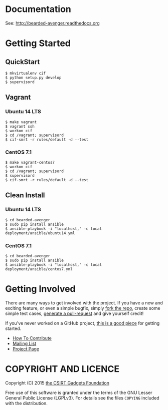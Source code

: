 # Documentation

See: http://bearded-avenger.readthedocs.org

# Getting Started
## QuickStart
```
$ mkvirtualenv cif
$ python setup.py develop
$ supervisord
```

## Vagrant
### Ubuntu 14 LTS
```
$ make vagrant
$ vagrant ssh
$ workon cif
$ cd /vagrant; supervisord
$ cif-smrt -r rules/default -d --test
```

### CentOS 7.1
```
$ make vagrant-centos7
$ workon cif
$ cd /vagrant; supervisord
$ supervisord
$ cif-smrt -r rules/default -d --test
```

## Clean Install
### Ubuntu 14 LTS
```
$ cd bearded-avenger
$ sudo pip install ansible
$ ansible-playbook -i "localhost," -c local deployment/ansible/ubuntu14.yml
```

### CentOS 7.1
```
$ cd bearded-avenger
$ sudo pip install ansible
$ ansible-playbook -i "localhost," -c local deployment/ansible/centos7.yml
```

# Getting Involved
There are many ways to get involved with the project. If you have a new and exciting feature, or even a simple bugfix, simply [fork the repo](https://help.github.com/articles/fork-a-repo), create some simple test cases, [generate a pull-request](https://help.github.com/articles/using-pull-requests) and give yourself credit!

If you've never worked on a GitHub project, [this is a good piece](https://guides.github.com/activities/contributing-to-open-source) for getting started.

* [How To Contribute](contributing.md)  
* [Mailing List](https://groups.google.com/forum/#!forum/ci-framework)  
* [Project Page](http://csirtgadgets.org/collective-intelligence-framework/)

# COPYRIGHT AND LICENCE

Copyright (C) 2015 [the CSIRT Gadgets Foundation](http://csirtgadgets.org)

Free use of this software is granted under the terms of the GNU Lesser General Public License (LGPLv3). For details see the files `COPYING` included with the distribution.


